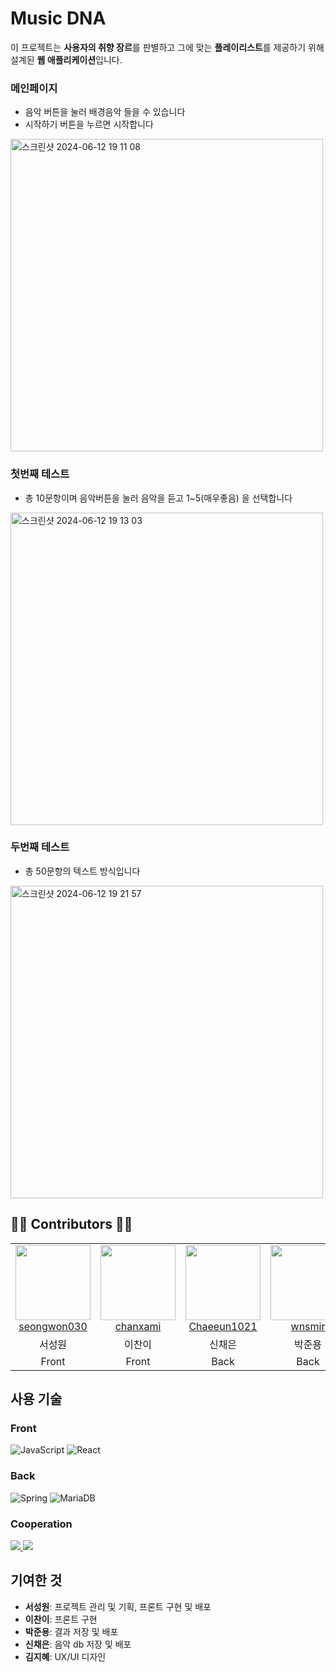 # Music DNA

이 프로젝트는 **사용자의 취향 장르**를 판별하고 그에 맞는 **플레이리스트**를 제공하기 위해 설계된 **웹 애플리케이션**입니다. 
<br/>

### 메인페이지
- 음악 버튼을 눌러 배경음악 들을 수 있습니다
- 시작하기 버튼을 누르면 시작합니다 
<img width="500" alt="스크린샷 2024-06-12 19 11 08" src="https://github.com/pknu-wap/2024_1_WEB_TEAM8/assets/105052068/8d4c1511-2427-4016-9680-2e939889370f">

### 첫번째 테스트
- 총 10문항이며 음악버튼을 눌러 음악을 듣고 1~5(매우좋음) 을 선택합니다
<img width="500" alt="스크린샷 2024-06-12 19 13 03" src="https://github.com/pknu-wap/2024_1_WEB_TEAM8/assets/105052068/6852a334-6274-45f6-84d1-6a890e6c8fd8">

### 두번째 테스트
- 총 50문항의 텍스트 방식입니다
<img width="500" alt="스크린샷 2024-06-12 19 21 57" src="https://github.com/pknu-wap/2024_1_WEB_TEAM8/assets/105052068/c889f176-edc4-4f37-b8f4-cb60e6d3ef4a">

## 👨‍💻 Contributors 👩‍💻

<table>
  <tr>
    <td align="center">
      <a href="https://github.com/seongwon030" target="_blank"> 
       <img src="https://avatars.githubusercontent.com/u/105052068?v=4" width="120px;"/>   
        <br />
        <a href="" title="Code">seongwon030 </a>
    </td>
    <td align="center">
      <a href="https://github.com/chanxami" target="_blank">
        <img src="https://avatars.githubusercontent.com/u/158177151?v=4" width="120px;"/> 
        <br />
        <a href="" title="Code">chanxami </a>
    </td>
    <td align="center">
      <a href="https://github.com/Chaeeun1021" target="_blank">
        <img src="https://avatars.githubusercontent.com/u/92985089?v=4" width="120px;"/> 
        <br />
        <a href="" title="Code">Chaeeun1021 </a>
    </td>
    <td align="center">
      <a href="https://github.com/wnsmir" target="_blank">
        <img src="https://avatars.githubusercontent.com/u/163817041?v=4" width="120px;"/> 
        <br />
        <a href="" title="Code">wnsmir </a>
    </td> 
  </tr>
  <tr>
    <td align="center">서성원</td>
    <td align="center">이찬이</td>
    <td align="center">신채은</td>
    <td align="center">박준용</td>
  </tr>
    <tr>
    <td align="center">Front</td>
    <td align="center">Front</td>
    <td align="center">Back</td>
    <td align="center">Back</td>
  </tr>
</table>

## 사용 기술

### Front
<div>
<img alt="JavaScript" src ="https://img.shields.io/badge/JavaScriipt-F7DF1E.svg?&style=for-the-badge&logo=JavaScript&logoColor=black"/> 
<img alt="React" src ="https://img.shields.io/badge/React-61DAFB.svg?&style=for-the-badge&logo=React&logoColor=black"/></div>

### Back
<div>
<img alt="Spring" src ="https://img.shields.io/badge/Spring-6DB33F.svg?&style=for-the-badge&logo=Spring&logoColor=black"/>
<img alt="MariaDB" src ="https://img.shields.io/badge/MariaDB-003545.svg?&style=for-the-badge&logo=MariaDB&logoColor=black"/></div>

### Cooperation
<div>
<a href="https://www.notion.so/TEAM-82bbc3c1894246c9afcdb507448f6cd9" target="_blank"><img src="https://img.shields.io/badge/Notion-000000?style=for-the-badge&logo=notion&logoColor=white"/>
<a href="https://www.figma.com/design/MWk0m8IiRdCRySQzntmyIW/%EC%9D%8C%EC%95%85-mbti?node-id=0-1&t=EolFZL5pfBozHZmx-0" target="_blank"><img src="https://img.shields.io/badge/Figma-F24E1E?style=for-the-badge&logo=figma&logoColor=white"/>
</a></div>

## 기여한 것
- **서성원**: 프로젝트 관리 및 기획, 프론트 구현 및 배포
- **이찬이**: 프론트 구현
- **박준용**: 결과 저장 및 배포
- **신채은**: 음악 db 저장 및 배포
- **김지혜**: UX/UI 디자인

